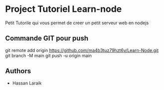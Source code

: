 
# Project Tutoriel Learn-node

Petit Tutorile qui vous permet de creer un petit serveur web en nodejs



## Commande GIT pour push
git remote add origin https://github.com/ma4b3tuz79hzt6y/Learn-Node.git
git branch -M main
git push -u origin main
## Authors

- Hassan Laraik


